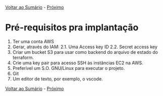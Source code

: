 [Voltar ao Sumário](../README.md) - [Próximo](terraform.md)

# Pré-requisitos pra implantação

1. Ter uma conta AWS
2. Gerar, através do IAM:
   2.1. Uma Access key ID
   2.2. Secret access key
3. Criar um bucket S3 para usar como backend do arquivo de estado do terraform.
4. Crie uma key pair para acesso SSH às instâncias EC2 na AWS.
5. Preferível um S.O. GNU/Linux para executar o projeto.
6. Git
7. Um editor de texto, por exemplo, o vscode.

[Voltar ao Sumário](../README.md) - [Próximo](terraform.md)